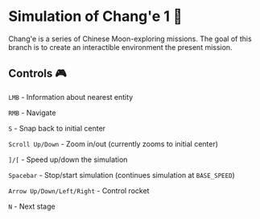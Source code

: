 # Simulation of Chang'e 1 🚀
Chang'e is a series of Chinese Moon-exploring missions. The goal of this branch is to create an interactible environment the present mission.

## Controls 🎮
`LMB` - Information about nearest entity

`RMB` - Navigate

`S` - Snap back to initial center

`Scroll Up/Down` - Zoom in/out (currently zooms to initial center)

`]/[` - Speed up/down the simulation 

`Spacebar` - Stop/start simulation (continues simulation at `BASE_SPEED`)

`Arrow Up/Down/Left/Right` - Control rocket

`N` - Next stage

